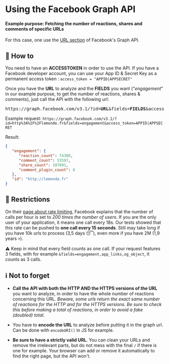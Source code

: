 # Using the Facebook Graph API

#### Example purpose: Fetching the number of reactions, shares and comments of specific URLs
For this case, one use the [URL section](https://developers.facebook.com/docs/graph-api/reference/v3.2/url "Graph API - URL") of Facebook's Graph API.

## :page_facing_up: How to

You need to have an **ACCESSTOKEN** in order to use the API. If you have a Facebook developer account, you can use your App ID & Secret Key as a permanent access token : `access_token = "APPID|APPSECRET"`

Once you have the **URL** to analyze and the **FIELDS** you want ("*engagement*" in our example purpose, to get the number of reactions, shares & comments), just call the API with the following url:

<pre>https://graph.facebook.com/v3.1/?id=<b>URL</b>&fields=<b>FIELDS</b>&access_token=<b>ACCESSTOKEN</b></pre>

Example request: 
```https://graph.facebook.com/v3.1/?id=http%3A%2F%2Flemonde.fr&fields=engagement&access_token=APPID|APPSECRET```

Result: 
```json
{
   "engagement": {
      "reaction_count": 74380,
      "comment_count": 53597,
      "share_count": 197091,
      "comment_plugin_count": 8
   },
   "id": "http://lemonde.fr"
}
```

## :no_entry_sign: Restrictions

On their [page about rate limiting](https://developers.facebook.com/docs/graph-api/advanced/rate-limiting/ "Graph API - Rate limiting"), Facebook explains that the number of calls per hour is set to *200 times the number of users*. 
If you are the only user of your application, it means one call every 18s.
Our tests showed that this rate can be pushed to **one call every 15 seconds**.
Still may take long if you have 10k urls to process (3,5 days :sleeping:), even more if you have 2M (1,9 years :skull:).

:warning: Keep in mind that every field counts as one call. If your request features 3 fields, with for example `&fields=engagement,app_links,og_object`, it counts as 3 calls.


## :information_source: Not to forget

* **Call the API with both the HTTP AND the HTTPS versions of the URL** you want to analyze, in order to have the whole number of reactions concerning this URL. *Beware, some urls return the exact same number of reactions for the HTTP and for the HTTPS versions. Be sure to check this before making a total of reactions, in order to avoid a fake (doubled) total.*

* You have to **encode the URL** to analyze before putting it in the graph url.
Can be done with `encodeURI()` in JS for example.

* **Be sure to have a strictly valid URL**. You can clean your URLs and remove the irrelevant parts, but do not mess with the final `/` if there is one for example. Your browser can add or remove it automatically to find the right page, but the API won't. 
